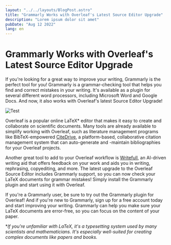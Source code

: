 ```yaml
---
layout: "../../layouts/BlogPost.astro"
title: "Grammarly Works with Overleaf's Latest Source Editor Upgrade"
description: "Lorem ipsum dolor sit amet"
pubDate: "Aug 12 2022"
lang: en
---
```


# Grammarly Works with Overleaf's Latest Source Editor Upgrade

If you're looking for a great way to improve your writing, Grammarly is the perfect tool for you! Grammarly is a grammar-checking tool that helps you find and correct mistakes in your writing. It's available as a plugin for several different word processors, including Microsoft Word and Google Docs. And now, it also works with Overleaf's latest Source Editor Upgrade!

![Test](https://images.prismic.io/citedrive/43cea2af-2d9c-47af-8bdf-3cb0cfd82ca1_Screenshot%202022-08-12%20at%2013.16.21.png?ixlib=gatsbyFP&auto=compress%2Cformat&fit=max&q=50&w=1000&h=593)

Overleaf is a popular online LaTeX* editor that makes it easy to create and collaborate on scientific documents. Many tools are already available to simplify working with Overleaf, such as literature management programs like BibTeX-empowered [CiteDrive](https://www.overleaf.com/blog/citedrive-easy-reference-management-for-overleaf), a platform-based, collaborative citation management system that can auto-generate and -maintain bibliographies for your Overleaf projects.

Another great tool to add to your Overleaf workflow is [Writefull](https://www.writefull.com/writefull-for-overleaf), an AI-driven writing aid that offers feedback on your work and aids you in writing, rephrasing, copyediting, and more. The latest upgrade to the Overleaf Source Editor includes Grammarly support, so you can now check your LaTeX documents for grammar mistakes! Simply install the Grammarly plugin and start using it with Overleaf.

If you're a Grammarly user, be sure to try out the Grammarly plugin for Overleaf! And if you're new to Grammarly, sign up for a free account today and start improving your writing. Grammarly can help you make sure your LaTeX documents are error-free, so you can focus on the content of your paper.

*_If you're unfamiliar with LaTeX, it's a typesetting system used by many scientists and mathematicians. It's especially well-suited for creating complex documents like papers and books._
